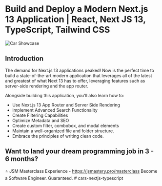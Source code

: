 # Build and Deploy a Modern Next.js 13 Application | React, Next JS 13, TypeScript, Tailwind CSS
![Car Showcase](https://i.ibb.co/GxvFJDZ/Thumbnail.png)

## Introduction
The demand for Next.js 13 applications peaked! Now is the perfect time to build a state-of-the-art modern application that leverages all of the latest and greatest of what Next 13 has to offer, leveraging features such as server-side rendering and the app router. 
 
Alongside building this application, you'll also learn how to:
- Use Next.js 13 App Router and Server Side Rendering
- Implement Advanced Search Functionality
- Create Filtering Capabilities
- Optimize Metadata and SEO
- Create custom filter, combobox, and modal elements
- Maintain a well-organized file and folder structure.
- Embrace the principles of writing clean code.

## Want to land your dream programming job in 3 - 6 months?
⭐ JSM Masterclass Experience - https://jsmastery.pro/masterclass
Become a Software Engineer. Guaranteed.
#   c a r s - n e x t j s - t y p e s c r i p t  
 
